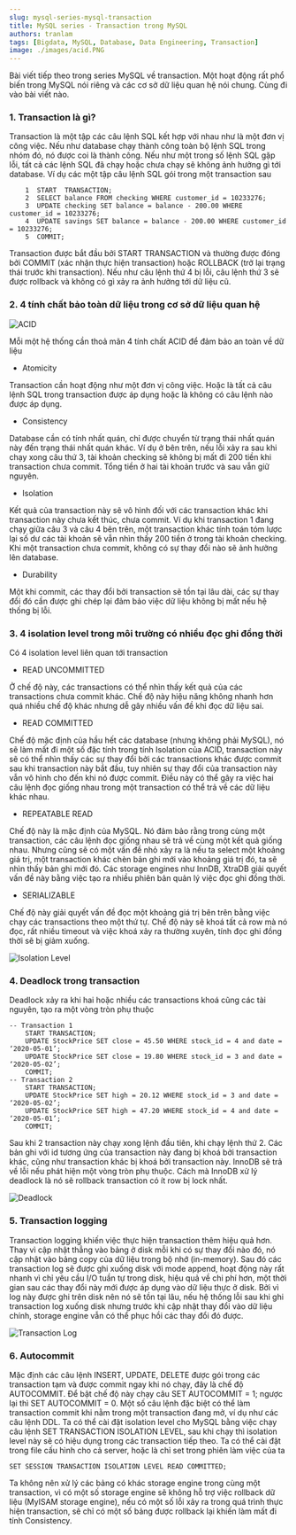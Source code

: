 ```yaml
---
slug: mysql-series-mysql-transaction
title: MySQL series - Transaction trong MySQL
authors: tranlam
tags: [Bigdata, MySQL, Database, Data Engineering, Transaction]
image: ./images/acid.PNG
---
```


Bài viết tiếp theo trong series MySQL về transaction. Một hoạt động rất phổ biến trong MySQL nói riêng và các cơ sở dữ liệu quan hệ nói chung. Cùng đi vào bài viết nào.

<!--truncate-->

### 1. Transaction là gì?
Transaction là một tập các câu lệnh SQL kết hợp với nhau như là một đơn vị công việc. Nếu như database chạy thành công toàn bộ lệnh SQL trong nhóm đó, nó được coi là thành công. Nếu như một trong số lệnh SQL gặp lỗi, tất cả các lệnh SQL đã chạy hoặc chưa chạy sẽ không ảnh hưởng gì tới database. Ví dụ các một tập câu lệnh SQL gói trong một transaction sau

```mysql
    1  START  TRANSACTION;
    2  SELECT balance FROM checking WHERE customer_id = 10233276;
    3  UPDATE checking SET balance = balance - 200.00 WHERE customer_id = 10233276;
    4  UPDATE savings SET balance = balance - 200.00 WHERE customer_id = 10233276;
    5  COMMIT;
```

Transaction được bắt đầu bởi START TRANSACTION và thường được đóng bởi COMMIT (xác nhận thực hiện transaction) hoặc ROLLBACK (trở lại trạng thái trước khi transaction). Nếu như câu lệnh thứ 4 bị lỗi, câu lệnh thứ 3 sẽ được rollback và không có gì xảy ra ảnh hưởng tới dữ liệu cũ.

### 2. 4 tính chất bảo toàn dữ liệu trong cơ sở dữ liệu quan hệ

![ACID](./images/acid.PNG)

Mỗi một hệ thống cần thoả mãn 4 tính chất ACID để đảm bảo an toàn về dữ liệu
- Atomicity

Transaction cần hoạt động như một đơn vị công việc. Hoặc là tất cả câu lệnh SQL trong transaction được áp dụng hoặc là không có câu lệnh nào được áp dụng.
- Consistency

Database cần có tính nhất quán, chỉ được chuyển từ trạng thái nhất quán này đến trạng thái nhất quán khác. Ví dụ ở bên trên, nếu lỗi xảy ra sau khi chạy xong câu thứ 3, tài khoản checking sẽ không bị mất đi 200 tiền khi transaction chưa commit. Tổng tiền ở hai tài khoản trước và sau vẫn giữ nguyên.
- Isolation

Kết quả của transaction này sẽ vô hình đối với các transaction khác khi transaction này chưa kết thúc, chưa commit. Ví dụ khi transaction 1 đang chạy giữa câu 3 và câu 4 bên trên, một transaction khác tính toán tóm lược lại số dư các tài khoản sẽ vẫn nhìn thấy 200 tiền ở trong tài khoản checking. Khi một transaction chưa commit, không có sự thay đổi nào sẽ ảnh hưởng lên database.
- Durability

Một khi commit, các thay đổi bởi transaction sẽ tồn tại lâu dài, các sự thay đổi đó cần được ghi chép lại đảm bảo việc dữ liệu không bị mất nếu hệ thống bị lỗi.

### 3. 4 isolation level trong môi trường có nhiều đọc ghi đồng thời
Có 4 isolation level liên quan tới transaction
- READ UNCOMMITTED

Ở chế độ này, các transactions có thể nhìn thấy kết quả của các transactions chưa commit khác. Chế độ này hiệu năng không nhanh hơn quá nhiều chế độ khác nhưng dễ gây nhiều vấn đề khi đọc dữ liệu sai.
- READ COMMITTED

Chế độ mặc định của hầu hết các database (nhưng không phải MySQL), nó sẽ làm mất đi một số đặc tính trong tính Isolation của ACID, transaction này sẽ có thể nhìn thấy các sự thay đổi bởi các transactions khác được commit sau khi transaction này bắt đầu, tuy nhiên sự thay đổi của transaction này vẫn vô hình cho đến khi nó được commit. Điều này có thể gây ra việc hai câu lệnh đọc giống nhau trong một transaction có thể trả về các dữ liệu khác nhau.
- REPEATABLE READ 

Chế độ này là mặc định của MySQL. Nó đảm bảo rằng trong cùng một transaction, các câu lệnh đọc giống nhau sẽ trả về cùng một kết quả giống nhau. Nhưng cũng sẽ có một vấn đề nhỏ xảy ra là nếu ta select một khoảng giá trị, một transaction khác chèn bản ghi mới vào khoảng giá trị đó, ta sẽ nhìn thấy bản ghi mới đó. Các storage engines như InnDB, XtraDB giải quyết vấn đề này bằng việc tạo ra nhiều phiên bản quản lý việc đọc ghi đồng thời.
- SERIALIZABLE

Chế độ này giải quyết vấn đề đọc một khoảng giá trị bên trên bằng việc chạy các transactions theo một thứ tự. Chế độ này sẽ khoá tất cả row mà nó đọc, rất nhiều timeout và việc khoá xảy ra thường xuyên, tính đọc ghi đồng thời sẽ bị giảm xuống.

![Isolation Level](./images/isolation_levels.PNG)

### 4. Deadlock trong transaction
Deadlock xảy ra khi hai hoặc nhiều các transactions khoá cũng các tài nguyên, tạo ra một vòng tròn phụ thuộc
```mysql
-- Transaction 1 
    START TRANSACTION;
    UPDATE StockPrice SET close = 45.50 WHERE stock_id = 4 and date = ‘2020-05-01’;
    UPDATE StockPrice SET close = 19.80 WHERE stock_id = 3 and date = ‘2020-05-02’;
    COMMIT;
-- Transaction 2 
    START TRANSACTION;
    UPDATE StockPrice SET high = 20.12 WHERE stock_id = 3 and date = ‘2020-05-02’;
    UPDATE StockPrice SET high = 47.20 WHERE stock_id = 4 and date = ‘2020-05-01’;
    COMMIT;
```
Sau khi 2 transaction này chạy xong lệnh đầu tiên, khi chạy lệnh thứ 2. Các bản ghi với id tương ứng của transaction này đang bị khoá bởi transaction khác, cũng như transaction khác bị khoá bởi transaction này. InnoDB sẽ trả về lỗi nếu phát hiện một vòng tròn phụ thuộc. Cách mà InnoDB xử lý deadlock là nó sẽ rollback transaction có ít row bị lock nhất.

![Deadlock](./images/deadlock.JPEG)

### 5. Transaction logging
Transaction logging khiến việc thực hiện transaction thêm hiệu quả hơn. Thay vì cập nhật thẳng vào bảng ở disk mỗi khi có sự thay đổi nào đó, nó cập nhật vào bảng copy của dữ liệu trong bộ nhớ (in-memory). Sau đó các transaction log sẽ được ghi xuống disk với mode append, hoạt động này rất nhanh vì chỉ yêu cầu I/O tuần tự trong disk, hiệu quả về chi phí hơn, một thời gian sau các thay đổi này mới được áp dụng vào dữ liệu thực ở disk. Bởi vì log này được ghi trên disk nên nó sẽ tồn tại lâu, nếu hệ thống lỗi sau khi ghi transaction log xuống disk nhưng trước khi cập nhật thay đổi vào dữ liệu chính, storage engine vẫn có thể phục hồi các thay đổi đó được.

![Transaction Log](./images/transaction_log.PNG)

### 6. Autocommit
Mặc định các câu lệnh INSERT, UPDATE, DELETE được gói trong các transaction tạm và được commit ngay khi nó chạy, đây là chế độ AUTOCOMMIT. Để bật chế độ này chạy câu SET AUTOCOMMIT = 1; ngược lại thì SET AUTOCOMMIT = 0. Một số câu lệnh đặc biệt có thể làm transaction commit khi nằm trong một transaction đang mở, ví dụ như các câu lệnh DDL.
Ta có thể cài đặt isolation level cho MySQL bằng việc chạy câu lệnh SET TRANSACTION ISOLATION LEVEL, sau khi chạy thì isolation level này sẽ có hiệu dụng trong các transaction tiếp theo. Ta có thể cài đặt trong file cấu hình cho cả server, hoặc là chỉ set trong phiên làm việc của ta 
```mysql
SET SESSION TRANSACTION ISOLATION LEVEL READ COMMITTED;
```
Ta không nên xử lý các bảng có khác storage engine trong cùng một transaction, vì có một số storage engine sẽ không hỗ trợ việc rollback dữ liệu (MyISAM storage engine), nếu có một số lỗi xảy ra trong quá trình thực hiện transaction, sẽ chỉ có một số bảng được rollback lại khiến làm mất đi tính Consistency.
